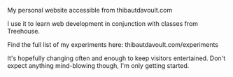 My personal website accessible from thibautdavoult.com

I use it to learn web development in conjunction with classes from Treehouse.

Find the full list of my experiments here: thibautdavoult.com/experiments

It's hopefully changing often and enough to keep visitors entertained. Don't expect anything mind-blowing though, I'm only getting started.
